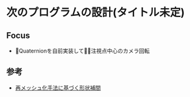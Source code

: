 # 次のプログラムの設計(タイトル未定)

## Focus

- Quaternionを自前実装して注視点中心のカメラ回転

## 参考

- [再メッシュ化手法に基づく形状補間](https://www.jstage.jst.go.jp/article/pscjspe/2003A/0/2003A_0_6/_pdf)